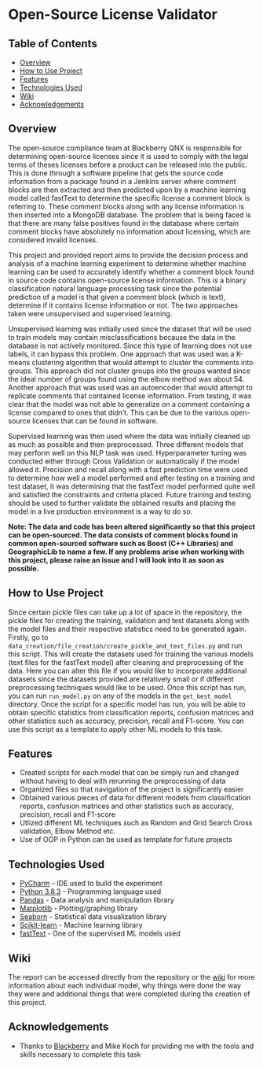 # Open-Source License Validator

## Table of Contents

- [Overview](#Overview)
- [How to Use Project](#how-to-use-project)
- [Features](#Features)
- [Technologies Used](#technologies-used)
- [Wiki](#wiki)
- [Acknowledgements](#acknowledgements)

## Overview

The open-source compliance team at Blackberry QNX is responsible for determining open-source licenses since it is used to comply with the legal terms of theses licenses before a product can be released into the public. This is done through a software pipeline that gets the source code information from a package found in a Jenkins server where comment blocks are then extracted and then predicted upon by a machine learning model called fastText to determine the specific license a comment block is referring to. These comment blocks along with any license information is then inserted into a MongoDB database. The problem that is being faced is that there are many false positives found in the database where certain comment blocks have absolutely no information about licensing, which are considered invalid licenses. 

This project and provided report aims to provide the decision process and analysis of a machine learning experiment to determine whether machine learning can be used to accurately identify whether a comment block found in source code contains open-source license information. This is a binary classification natural language processing task since the potential prediction of a model is that given a comment block (which is text), determine if it contains license information or not. The two approaches taken were unsupervised and supervised learning. 

Unsupervised learning was initially used since the dataset that will be used to train models may contain misclassifications because the data in the database is not actively monitored. Since this type of learning does not use labels, it can bypass this problem. One approach that was used was a K-means clustering algorithm that would attempt to cluster the comments into groups. This approach did not cluster groups into the groups wanted since the ideal number of groups found using the elbow method was about 54. Another approach that was used was an autoencoder that would attempt to replicate comments that contained license information. From testing, it was clear that the model was not able to generalize on a comment containing a license compared to ones that didn’t. This can be due to the various open-source licenses that can be found in software.

Supervised learning was then used where the data was initially cleaned up as much as possible and then preprocessed. Three different models that may perform well on this NLP task was used. Hyperparameter tuning was conducted either through Cross Validation or automatically if the model allowed it. Precision and recall along with a fast prediction time were used to determine how well a model performed and after testing on a training and test dataset, it was determining that the fastText model performed quite well and satisfied the constraints and criteria placed. Future training and testing should be used to further validate the obtained results and placing the model in a live production environment is a way to do so. 

**Note: The data and code has been altered significantly so that this project can be open-sourced. The data consists of comment blocks found in common open-sourced software such as Boost (C++ Libraries) and GeographicLib to name a few. If any problems arise when working with this project, please raise an issue and I will look into it as soon as possible.**

## How to Use Project

Since certain pickle files can take up a lot of space in the repository, the pickle files for creating the training, validation and test datasets along with the model files and their respective statistics need to be generated again. Firstly, go to `data_creation/file_creation/create_pickle_and_text_files.py` and run this script. This will create the datasets used for training the various models (text files for the fastText model) after cleaning and preprocessing of the data. Here you can alter this file if you would like to incorporate additional datasets since the datasets provided are relatively small or if different preprocessing techniques would like to be used. Once this script has run, you can run `run_model.py` on any of the models in the `get_best_model` directory. Once the script for a specific model has run, you will be able to obtain specific statistics from classification reports, confusion matrices and other statistics such as accuracy, precision, recall and F1-score. You can use this script as a template to apply other ML models to this task.

## Features

- Created scripts for each model that can be simply run and changed without having to deal with rerunning the preprocessing of data
- Organized files so that navigation of the project is significantly easier
- Obtained various pieces of data for different models from classification reports, confusion matrices and other statistics such as accuracy, precision, recall and F1-score
- Utlized different ML techniques such as Random and Grid Search Cross validation, Elbow Method etc.
- Use of OOP in Python can be used as template for future projects


## Technologies Used

- [PyCharm](https://www.jetbrains.com/pycharm/) - IDE used to build the experiment
- [Python 3.8.3](https://www.python.org/downloads/) - Programming language used
- [Pandas](https://pandas.pydata.org/) - Data analysis and manipulation library
- [Matplotlib](https://matplotlib.org/) - Plotting/graphing library
- [Seaborn](https://seaborn.pydata.org/) - Statistical data visualization library
- [Scikit-learn](https://scikit-learn.org/stable/) - Machine learning library
- [fastText](https://fasttext.cc/) - One of the supervised ML models used

## Wiki

The report can be accessed directly from the repository or the [wiki]() for more information about each individual model, why things were done the way they were and additional things that were completed during the creation of this project.

## Acknowledgements

- Thanks to [Blackberry](https://www.blackberry.com/us/en) and Mike Koch for providing me with the tools and skills necessary to complete this task
